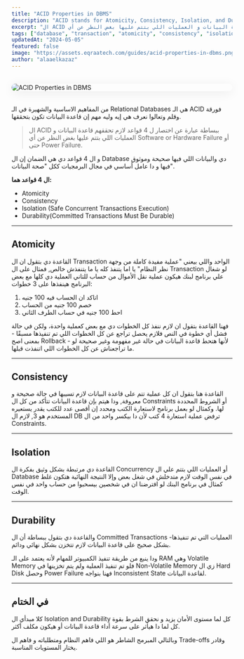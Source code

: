 ```yaml
---
title: "ACID Properties in DBMS"
description: "ACID stands for Atomicity, Consistency, Isolation, and Durability—key properties that ensure reliable database transactions. This guide breaks down each property and how they maintain data integrity."
excerpt: "ال ACID ببساطة عبارة عن اختصار ل 4 قواعد لازم تحققهم قاعدة البيانات و العمليات اللي بتتم عليها بغض النظر عن أي Software or Hardware Failure أو حتى Power Failure. و ال 4 قواعد دي هي الضمان إن ال Database دي والبيانات اللي فيها صحيحة وموثوق فيها و دا عامل أساسي في مجال البرمجيات ككل صحة البيانات."
tags: ["database", "transaction", "atomicity", "consistency", "isolation", "durability", "backend" , "performance"]
updatedAt: "2024-05-05"
featured: false
image: "https://assets.eqraatech.com/guides/acid-properties-in-dbms.png"
author: "alaaelkazaz"
---
```


<img src="https://assets.eqraatech.com/guides/acid-properties-in-dbms.png" alt="ACID Properties in DBMS" ondragstart="return false;" oncontextmenu="return false;" style="display: block; margin: 2rem auto; border-radius: 1rem; box-shadow: 0 4px 24px 0 rgba(0,0,0,0.08);" />

من المفاهيم الاساسية والشهيرة في الـ Relational Databases هي الـ ACID فورقة وقلم وتعالوا نعرف هي إيه وليه مهم إن قاعدة البيانات تكون بتحققها. 

> ال ACID ببساطة عبارة عن اختصار ل 4 قواعد لازم تحققهم قاعدة البيانات و العمليات اللي بتتم عليها بغض النظر عن أي Software or Hardware Failure أو حتى Power Failure.

و ال 4 قواعد دي هي الضمان إن ال Database دي والبيانات اللي فيها صحيحة وموثوق فيها و دا عامل أساسي في مجال البرمجيات ككل "صحة البيانات".

**ال 4 قواعد هما:**

- Atomicity 
- Consistency 
- Isolation (Safe Concurrent Transactions Execution)
- Durability(Committed Transactions Must Be Durable)

---

## Atomicity 

القاعدة دي بتقول ان ال Transaction الواحد واللي بيعني "عملية مفيدة كاملة من وجهة نظر النظام" يا اما يتنفذ كله يا ما يتنفذش خالص, فمثال على ال Transaction لو شغال علي برنامج لبنك هيكون عملية نقل الأموال من حساب للتاني العملية دي كلها مع بعض البرنامج هينفذها على 3 خطوات:

1. اتاكد ان الحساب فيه 100 جنيه
2. خصم 100 جنيه من الحساب 
3. احط 100 جنيه في حساب الطرف الثاني

فهنا القاعدة بتقول ان لازم ننفذ كل الخطوات دي مع بعض كعملية واحدة، ولكن في حالة فشل أي خطوة في النص فلازم يحصل تراجع عن كل الخطوات اللي تم تنفيذها مسبقًا - بمعنى اصح Rollback - لأنها هتحط قاعدة البيانات في حالة غير مفهومة وغير صحيحة لو ما تراجعناش عن كل الخطوات اللي اتنفذت قبلها.

---

## Consistency 

القاعدة هنا بتقول ان كل عملية تتم على قاعدة البيانات لازم تسيبها في حالة صحيحة و معروفة, ودا هيتم بإن قاعدة البيانات تتأكد من كل ال Constraints أو الشروط المحددة لها. وكمثال لو بعمل برنامج لاستعارة الكتب ومحدد إن أقصى عدد للكتب يقدر يستعيره المستخدم هو 3, لازم ال DB ترفض عملية استعارة 4 كتب لأن دا بيكسر واحد من ال Constraints.

---

## Isolation 

القاعدة دي مرتبطة بشكل وثيق بفكرة ال Concurrency أو العمليات اللي بتتم علي ال Database في نفس الوقت لازم متدخلش في شغل بعض وإلا النتيجة النهائية هتكون غلط كمثال في برنامج البنك لو افترضنا ان في شخصين بيسحبوا من حساب واحد في نفس الوقت.

---

## Durability

والقاعدة دي بتقول ببساطة أن ال Committed Transactions -العمليات التي تم تنفيذها بشكل صحيح على قاعدة البيانات لازم تتخزن بشكل نهائي ودائم. 

ودا ينبع من طريقة تنفيذ الكمبيوتر للمهام لأنه يعتمد على الـ RAM وهي Volatile Memory فلو تم تنفيذ العملية ولم يتم تخزينها في Non-Volatile Memory زي ال Hard Disk وحصل Power Failure فهنا بنواجه Inconsistent State لقاعدة البيانات.

---

## في الختام

كلا مبدأي ال Isolation and Durability كل لما مستوى الأمان يزيد و نحقق الشرط بقوة كل لما دا هيأثر على سرعة أداء قاعدة البيانات أو هيكون مكلف أكثر. 

وبالتالي المبرمج الشاطر هو اللي فاهم النظام ومتطلباته و فاهم ال Trade-offs وقادر يختار المستويات المناسبة.